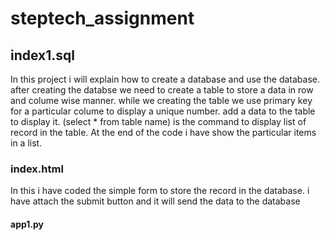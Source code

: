 # steptech_assignment
## index1.sql
In this project i will explain how to create a database and use the database.
after creating the databse we need to create a table to store a data in row and colume wise manner.
while we creating the table we use primary key for a particular colume to display a unique number.
add a data to the table to display it.
(select * from table name) is the command to display list of record in the table.
At the end of the code i have show the particular items in a list. 
### index.html
In this i have coded the simple form to store the record in the database.
i have attach the submit button and it will send the data to the database 
#### app1.py
